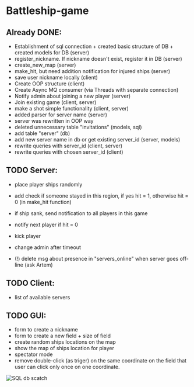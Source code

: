 # Battleship-game

## Already DONE:
* Establishment of sql connection + created basic structure of DB + created models for DB (server)
* register_nickname. If nickname doesn't exist, register it in DB (server)
* create_new_map (server)
* make_hit, but need addition notification for injured ships (server)
* save user nickname locally (client)
* Create OOP structure (client)
* Create Async MQ consumer (via Threads with separate connection)
* Notify admin about joining a new player (server)
* Join existing game (client, server)
* make a shot simple functionality (client, server)
* added parser for server name (server)
* server was rewritten in OOP way
* deleted unnecessary table "invitations" (models, sql)
* add table "server" (db)
* add new server name in db or get existing server_id (server, models)
* rewrite queries with server_id (client, server)
* rewrite queries with chosen server_id (client)

## TODO Server:
* place player ships randomly
* add check if someone stayed in this region, if yes hit = 1, otherwise hit = 0 (in make_hit function)
* if ship sank, send notification to all players in this game
* notify next player if hit = 0
* kick player
* change admin after timeout

* (!) delete msg about presence in "servers_online" when server goes off-line (ask Artem)


## TODO Client:
* list of available servers


## TODO GUI:
* form to create a nickname
* form to create a new field + size of field
* create random ships locations on the map
* show the map of ships location for player
* spectator mode
* remove double-click (as triger) on the same coordinate on the field that user can click only once on one coordinate.


![SQL db scatch](http://clip2net.com/clip/m527982/98592-clip-43kb.png)
